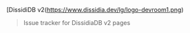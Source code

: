 [DissidiDB v2(https://www.dissidia.dev/lg/logo-devroom1.png)

> Issue tracker for DissidiaDB v2 pages
